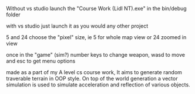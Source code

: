 Without vs studio launch the "Course Work (Lidl NT).exe" in the bin/debug folder

with vs studio just launch it as you would any other project

5 and 24 choose the "pixel" size, ie 5 for whole map view or 24 zoomed in view

once in the "game" (sim?) number keys to change weapon, wasd to move and esc to get menu options

made as a part of my A level cs course work, It aims to generate random traverable terrain in OOP style. On top of the world generation a vector simulation is used to simulate acceleration and reflection of various objects.
